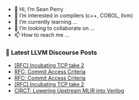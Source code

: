 - 👋 Hi, I’m Sean Perry
- 👀 I’m interested in compilers (c++, COBOL, llvm)
- 🌱 I’m currently learning ...
- 💞️ I’m looking to collaborate on ...
- 📫 How to reach me ...

<!---
s66perry/s66perry is a ✨ special ✨ repository because its `README.md` (this file) appears on your GitHub profile.
You can click the Preview link to take a look at your changes.
--->
### 📕 Latest LLVM Discourse Posts

<!-- DISCOURSE-LLVM:START -->
- [[RFC] Incubating TCP take 2](https://discourse.llvm.org/t/rfc-incubating-tcp-take-2/84081#post_4)
- [RFC: Commit Access Criteria](https://discourse.llvm.org/t/rfc-commit-access-criteria/84073#post_19)
- [RFC: Commit Access Criteria](https://discourse.llvm.org/t/rfc-commit-access-criteria/84073#post_18)
- [[RFC] Incubating TCP take 2](https://discourse.llvm.org/t/rfc-incubating-tcp-take-2/84081#post_3)
- [CIRCT: Lowering Upstream MLIR into Verilog](https://discourse.llvm.org/t/circt-lowering-upstream-mlir-into-verilog/84076#post_2)
<!-- DISCOURSE-LLVM:END -->
